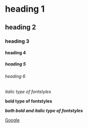 # heading 1
## heading 2
### heading 3
#### heading 4
##### heading 5
###### heading 6
*italic type of fontstyles*

**bold type of fontstyles**

***both bold and italic type of fontstyles***

[Google](https://www.google.com/)
